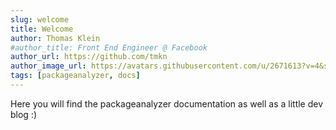 ```yaml
---
slug: welcome
title: Welcome
author: Thomas Klein
#author_title: Front End Engineer @ Facebook
author_url: https://github.com/tmkn
author_image_url: https://avatars.githubusercontent.com/u/2671613?v=4&s=400
tags: [packageanalyzer, docs]
---
```


Here you will find the packageanalyzer documentation as well as a little dev blog :)